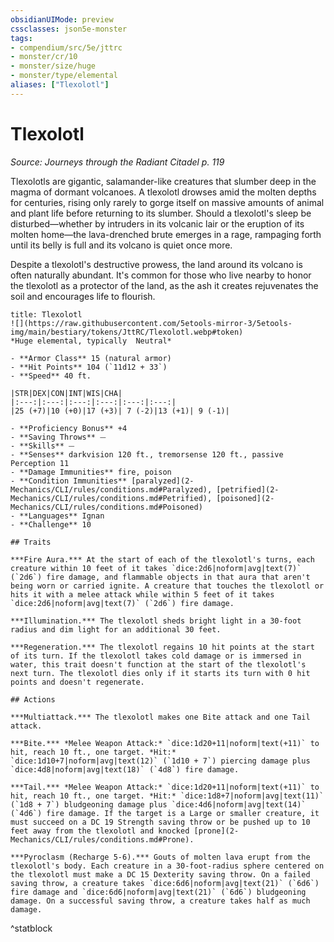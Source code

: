 ```yaml
---
obsidianUIMode: preview
cssclasses: json5e-monster
tags:
- compendium/src/5e/jttrc
- monster/cr/10
- monster/size/huge
- monster/type/elemental
aliases: ["Tlexolotl"]
---
```

# Tlexolotl
*Source: Journeys through the Radiant Citadel p. 119*  

Tlexolotls are gigantic, salamander-like creatures that slumber deep in the magma of dormant volcanoes. A tlexolotl drowses amid the molten depths for centuries, rising only rarely to gorge itself on massive amounts of animal and plant life before returning to its slumber. Should a tlexolotl's sleep be disturbed—whether by intruders in its volcanic lair or the eruption of its molten home—the lava-drenched brute emerges in a rage, rampaging forth until its belly is full and its volcano is quiet once more.

Despite a tlexolotl's destructive prowess, the land around its volcano is often naturally abundant. It's common for those who live nearby to honor the tlexolotl as a protector of the land, as the ash it creates rejuvenates the soil and encourages life to flourish.

```ad-statblock
title: Tlexolotl
![](https://raw.githubusercontent.com/5etools-mirror-3/5etools-img/main/bestiary/tokens/JttRC/Tlexolotl.webp#token)
*Huge elemental, typically  Neutral*

- **Armor Class** 15 (natural armor)
- **Hit Points** 104 (`11d12 + 33`)
- **Speed** 40 ft.

|STR|DEX|CON|INT|WIS|CHA|
|:---:|:---:|:---:|:---:|:---:|:---:|
|25 (+7)|10 (+0)|17 (+3)| 7 (-2)|13 (+1)| 9 (-1)|

- **Proficiency Bonus** +4
- **Saving Throws** ⏤
- **Skills** ⏤
- **Senses** darkvision 120 ft., tremorsense 120 ft., passive Perception 11
- **Damage Immunities** fire, poison
- **Condition Immunities** [paralyzed](2-Mechanics/CLI/rules/conditions.md#Paralyzed), [petrified](2-Mechanics/CLI/rules/conditions.md#Petrified), [poisoned](2-Mechanics/CLI/rules/conditions.md#Poisoned)
- **Languages** Ignan
- **Challenge** 10

## Traits

***Fire Aura.*** At the start of each of the tlexolotl's turns, each creature within 10 feet of it takes `dice:2d6|noform|avg|text(7)` (`2d6`) fire damage, and flammable objects in that aura that aren't being worn or carried ignite. A creature that touches the tlexolotl or hits it with a melee attack while within 5 feet of it takes `dice:2d6|noform|avg|text(7)` (`2d6`) fire damage.

***Illumination.*** The tlexolotl sheds bright light in a 30-foot radius and dim light for an additional 30 feet.

***Regeneration.*** The tlexolotl regains 10 hit points at the start of its turn. If the tlexolotl takes cold damage or is immersed in water, this trait doesn't function at the start of the tlexolotl's next turn. The tlexolotl dies only if it starts its turn with 0 hit points and doesn't regenerate.

## Actions

***Multiattack.*** The tlexolotl makes one Bite attack and one Tail attack.

***Bite.*** *Melee Weapon Attack:* `dice:1d20+11|noform|text(+11)` to hit, reach 10 ft., one target. *Hit:* `dice:1d10+7|noform|avg|text(12)` (`1d10 + 7`) piercing damage plus `dice:4d8|noform|avg|text(18)` (`4d8`) fire damage.

***Tail.*** *Melee Weapon Attack:* `dice:1d20+11|noform|text(+11)` to hit, reach 10 ft., one target. *Hit:* `dice:1d8+7|noform|avg|text(11)` (`1d8 + 7`) bludgeoning damage plus `dice:4d6|noform|avg|text(14)` (`4d6`) fire damage. If the target is a Large or smaller creature, it must succeed on a DC 19 Strength saving throw or be pushed up to 10 feet away from the tlexolotl and knocked [prone](2-Mechanics/CLI/rules/conditions.md#Prone).

***Pyroclasm (Recharge 5-6).*** Gouts of molten lava erupt from the tlexolotl's body. Each creature in a 30-foot-radius sphere centered on the tlexolotl must make a DC 15 Dexterity saving throw. On a failed saving throw, a creature takes `dice:6d6|noform|avg|text(21)` (`6d6`) fire damage and `dice:6d6|noform|avg|text(21)` (`6d6`) bludgeoning damage. On a successful saving throw, a creature takes half as much damage.
```
^statblock